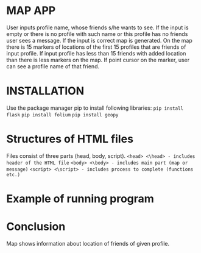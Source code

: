 # MAP APP
User inputs profile name, whose friends s/he wants to see. If the input is empty or there is no profile with such name or this profile has no friends user sees a message. If the input is correct map is generated. On the map there is 15 markers of locations of the first 15 profiles that are friends of input profile. If input profile has less than 15 friends with added location than there is less markers on the map. If point cursor on the marker, user can see a profile name of that friend.

# INSTALLATION
Use the package manager pip to install following libraries:
`pip install flask`
`pip install folium`
`pip install geopy`

# Structures of HTML files
Files consist of three parts (head, body, script). 
`<head> <\head> - includes header of the HTML file`
`<body> <\body> - includes main part (map or message)`
`<script> <\script> - includes process to complete (functions etc.)`

# Example of running program


# Conclusion
Map shows information about location of friends of given profile.
